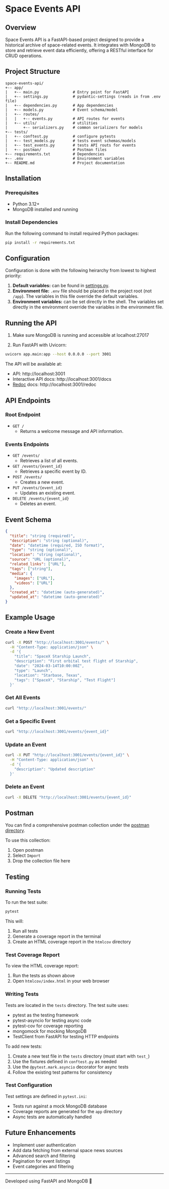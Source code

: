 # Space Events API

## Overview
Space Events API is a FastAPI-based project designed to provide a historical archive of space-related events. It integrates with MongoDB to store and retrieve event data efficiently, offering a RESTful interface for CRUD operations.

## Project Structure
```
space-events-api/
+-- app/
|   +-- main.py               # Entry point for FastAPI
|   +-- settings.py           # pydantic-settings (reads in from .env file)
|   +-- dependencies.py       # App dependencies
|   +-- models.py             # Event schema/model
|   +-- routes/
|   |   +-- events.py         # API routes for events
|   +-- utils/                # utilities
|       +-- serializers.py    # common serializers for models
+-- tests/
|   +-- conftest.py           # configure pytests
|   +-- test_models.py        # tests event schemas/models
|   +-- test_events.py        # tests API routs for events
|   +-- postman/              # Postman files
+-- requirements.txt          # Dependencies
+-- .env                      # Environment variables
+-- README.md                 # Project documentation
```

## Installation
### Prerequisites
- Python 3.12+
- MongoDB installed and running

### Install Dependencies
Run the following command to install required Python packages:
```sh
pip install -r requirements.txt
```

## Configuration
Configuration is done with the following heirarchy from lowest to highest priority:
1. **Default variables:** can be found in [settings.py](./app/settings.py).
2. **Environment file:** `.env` file should be placed in the project root (not `/app`). The variables in this file override
the default variables.
3. **Environment variables:** can be set directly in the shell. The variables set directly in the environment override the 
variables in the environment file.

## Running the API
1. Make sure MongoDB is running and accessible at localhost:27017

2. Run FastAPI with Uvicorn:
```sh
uvicorn app.main:app --host 0.0.0.0 --port 3001
```

The API will be available at:
- API: http://localhost:3001
- Interactive API docs: http://localhost:3001/docs
- [Redoc](https://github.com/Redocly/redoc) docs: http://localhost:3001/redoc

## API Endpoints

### Root Endpoint
- `GET /`
  - Returns a welcome message and API information.

### Events Endpoints
- `GET /events/`
  - Retrieves a list of all events.
- `GET /events/{event_id}`
  - Retrieves a specific event by ID.
- `POST /events/`
  - Creates a new event.
- `PUT /events/{event_id}`
  - Updates an existing event.
- `DELETE /events/{event_id}`
  - Deletes an event.

## Event Schema
```json
{
  "title": "string (required)",
  "description": "string (optional)",
  "date": "datetime (required, ISO format)",
  "type": "string (optional)",
  "location": "string (optional)",
  "source": "URL (optional)",
  "related_links": ["URL"],
  "tags": ["string"],
  "media": {
    "images": ["URL"],
    "videos": ["URL"]
  },
  "created_at": "datetime (auto-generated)",
  "updated_at": "datetime (auto-generated)"
}
```

## Example Usage

### Create a New Event
```bash
curl -X POST "http://localhost:3001/events/" \
  -H "Content-Type: application/json" \
  -d '{
    "title": "SpaceX Starship Launch",
    "description": "First orbital test flight of Starship",
    "date": "2024-03-14T10:00:00Z",
    "type": "Launch",
    "location": "Starbase, Texas",
    "tags": ["SpaceX", "Starship", "Test Flight"]
  }'
```

### Get All Events
```bash
curl "http://localhost:3001/events/"
```

### Get a Specific Event
```bash
curl "http://localhost:3001/events/{event_id}"
```

### Update an Event
```bash
curl -X PUT "http://localhost:3001/events/{event_id}" \
  -H "Content-Type: application/json" \
  -d '{
    "description": "Updated description"
  }'
```

### Delete an Event
```bash
curl -X DELETE "http://localhost:3001/events/{event_id}"
```

## Postman
You can find a comprehensive postman collection under the [postman directory](./tests/postman).

To use this collection:
1. Open postman
2. Select `Import`
3. Drop the collection file here

## Testing

### Running Tests
To run the test suite:
```sh
pytest
```

This will:
1. Run all tests
2. Generate a coverage report in the terminal
3. Create an HTML coverage report in the `htmlcov` directory

### Test Coverage Report
To view the HTML coverage report:
1. Run the tests as shown above
2. Open `htmlcov/index.html` in your web browser

### Writing Tests
Tests are located in the `tests` directory. The test suite uses:
- pytest as the testing framework
- pytest-asyncio for testing async code
- pytest-cov for coverage reporting
- mongomock for mocking MongoDB
- TestClient from FastAPI for testing HTTP endpoints

To add new tests:
1. Create a new test file in the `tests` directory (must start with `test_`)
2. Use the fixtures defined in `conftest.py` as needed
3. Use the `@pytest.mark.asyncio` decorator for async tests
4. Follow the existing test patterns for consistency

### Test Configuration
Test settings are defined in `pytest.ini`:
- Tests run against a mock MongoDB database
- Coverage reports are generated for the `app` directory
- Async tests are automatically handled

## Future Enhancements
- Implement user authentication
- Add data fetching from external space news sources
- Advanced search and filtering
- Pagination for event listings
- Event categories and filtering

---
Developed using FastAPI and MongoDB 🚀
